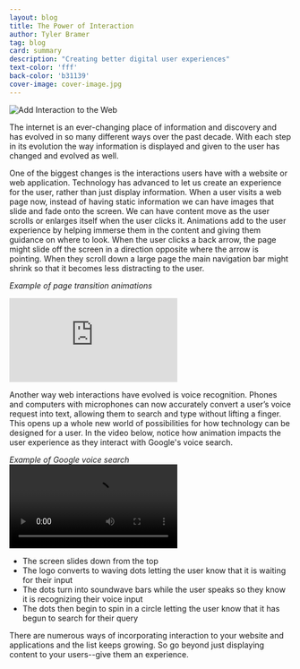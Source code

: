 ```yaml
---
layout: blog
title: The Power of Interaction
author: Tyler Bramer
tag: blog
card: summary
description: "Creating better digital user experiences"
text-color: 'fff'
back-color: 'b31139'
cover-image: cover-image.jpg
---
```

![Add Interaction to the Web](/img/google-logo.gif)

The internet is an ever-changing place of information and discovery and has evolved in so many different ways over the past decade. With each step in its evolution the way information is displayed and given to the user has changed and evolved as well.

One of the biggest changes is the interactions users have with a website or web application. Technology has advanced to  let us create an experience for the user, rather than just display information. When a user visits a web page now, instead of having static information we can have images that slide and fade onto the screen. We can have content move as the user scrolls or enlarges itself when the user clicks it. Animations add to the user experience by helping immerse them in the content and giving them guidance on where to look. When the user clicks a back arrow, the page might slide off the screen in a direction opposite where the arrow is pointing. When they scroll down a large page the main navigation bar might shrink so that it becomes less distracting to the user.

*Example of page transition animations*
<iframe src="https://player.vimeo.com/video/173269145" frameborder="0" webkitallowfullscreen mozallowfullscreen allowfullscreen></iframe>

Another way web interactions have evolved is voice recognition. Phones and computers with microphones can now accurately convert a user’s voice request into text, allowing them to search and type without lifting a finger. This opens up a whole new world of possibilities for how technology can be designed for a user. In the video below, notice how animation impacts the user experience as they interact with Google's voice search.

*Example of Google voice search*
<video controls>
  <source src="https://g-design.storage.googleapis.com/production/v6/assets/g-voice-flow.mp4" type="video/mp4">
  <source src="https://g-design.storage.googleapis.com/production/v6/assets/g-voice-flow.ogg" type="video/ogg">
Your browser does not support the video tag.
</video>

-  The screen slides down from the top
-  The logo converts to waving dots letting the user know that it is waiting for their input
-  The dots turn into soundwave bars while the user speaks so they know it is recognizing their voice input
-  The dots then begin to spin in a circle letting the user know that it has begun to search for their query

There are numerous ways of incorporating interaction to your website and applications and the list keeps growing. So go beyond just displaying  content to your users--give them an experience.
